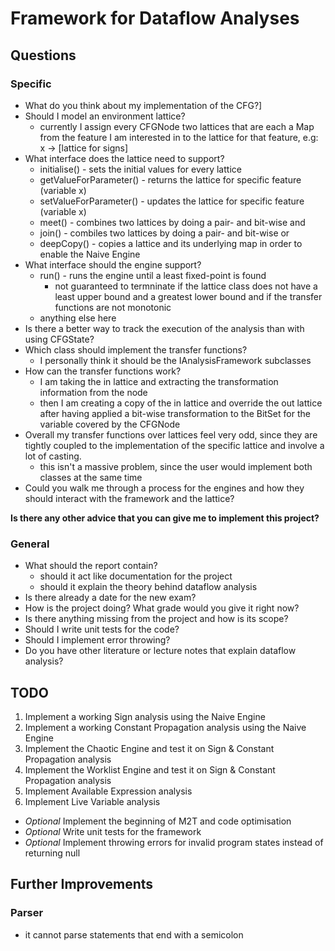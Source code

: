 # Framework for Dataflow Analyses

## Questions
### Specific
- What do you think about my implementation of the CFG?]
- Should I model an environment lattice?
    - currently I assign every CFGNode two lattices that are each a Map from the feature I am interested in to the lattice for that feature, e.g: x -> [lattice for signs]
- What interface does the lattice need to support?
    - initialise() - sets the initial values for every lattice
    - getValueForParameter() - returns the lattice for specific feature (variable x)
    - setValueForParameter() - updates the lattice for specific feature (variable x)
    - meet() - combines two lattices by doing a pair- and bit-wise and
    - join() - combiles two lattices by doing a pair- and bit-wise or
    - deepCopy() - copies a lattice and its underlying map in order to enable the Naive Engine
- What interface should the engine support?
    - run() - runs the engine until a least fixed-point is found
        - not guaranteed to termninate if the lattice class does not have a least upper bound and a greatest lower bound and if the transfer functions are not monotonic
    - anything else here
- Is there a better way to track the execution of the analysis than with using CFGState?
- Which class should implement the transfer functions?
    - I personally think it should be the IAnalysisFramework subclasses
- How can the transfer functions work?
    - I am taking the in lattice and extracting the transformation information from the node
    - then I am creating a copy of the in lattice and override the out lattice after having applied a bit-wise transformation to the BitSet for the variable covered by the CFGNode
- Overall my transfer functions over lattices feel very odd, since they are tightly coupled to the implementation of the specific lattice and involve a lot of casting.
    - this isn't a massive problem, since the user would implement both classes at the same time
- Could you walk me through a process for the engines and how they should interact with the framework and the lattice?

**Is there any other advice that you can give me to implement this project?**

### General
- What should the report contain?
    - should it act like documentation for the project
    - should it explain the theory behind dataflow analysis
- Is there already a date for the new exam?
- How is the project doing? What grade would you give it right now?
- Is there anything missing from the project and how is its scope?
- Should I write unit tests for the code?
- Should I implement error throwing?
- Do you have other literature or lecture notes that explain dataflow analysis?



## TODO
1. Implement a working Sign analysis using the Naive Engine
2. Implement a working Constant Propagation analysis using the Naive Engine
3. Implement the Chaotic Engine and test it on Sign & Constant Propagation analysis
4. Implement the Worklist Engine and test it on Sign & Constant Propagation analysis
5. Implement Available Expression analysis
6. Implement Live Variable analysis
- *Optional* Implement the beginning of M2T and code optimisation
- *Optional* Write unit tests for the framework
- *Optional* Implement throwing errors for invalid program states instead of returning null

## Further Improvements
### Parser
- it cannot parse statements that end with a semicolon